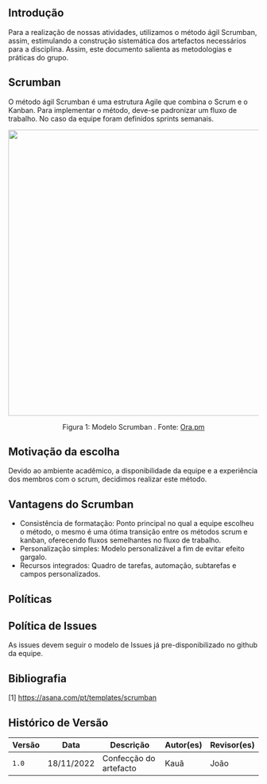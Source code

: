## Introdução

Para a realização de nossas atividades, utilizamos o método ágil Scrumban, assim, estimulando a construção sistemática dos artefactos necessários para a disciplina. Assim, este documento salienta as metodologias e práticas do grupo. 

## Scrumban

O método ágil Scrumban é uma estrutura Agile que combina o Scrum e o Kanban. Para implementar o método, deve-se padronizar um fluxo de trabalho. No caso da equipe foram definidos sprints semanais.

<div align="center">
    <img src="https://ora.pm/posts/assets/scrumban-software-teams.png" style="width:60vw"/>
    <p> Figura 1: Modelo Scrumban . Fonte: <a href="https://ora.pm/blog/scrumban/">Ora.pm</a></p> 
</div>

## Motivação da escolha

Devido ao ambiente acadêmico, a disponibilidade da equipe e a experiência dos membros com o scrum, decidimos realizar este método. 

## Vantagens do Scrumban

- Consistência de formatação: Ponto principal no qual a equipe escolheu o método, o mesmo é uma ótima transição entre os métodos scrum e kanban, oferecendo fluxos semelhantes no fluxo de trabalho.
- Personalização simples: Modelo personalizável a fim de evitar efeito gargalo.
- Recursos integrados: Quadro de tarefas, automação, subtarefas e campos personalizados.

## Políticas

## Política de Issues 

As issues devem seguir o modelo de Issues já pre-disponibilizado no github da equipe.

## Bibliografia

[1] https://asana.com/pt/templates/scrumban

## Histórico de Versão

| Versão | Data          | Descrição                          | Autor(es)     |  Revisor(es)  |
| ------ | ------------- | ---------------------------------- | ------------- | ------------- |
| `1.0`  | 18/11/2022    |  Confecção do artefacto | Kauã  | João |
